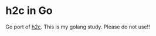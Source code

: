 # h2c in Go

Go port of [h2c](https://github.com/curl/h2c).
This is my golang study. Please do not use!!
